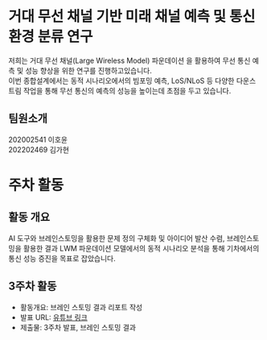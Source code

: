# 거대 무선 채널 기반 미래 채널 예측 및 통신 환경 분류 연구
저희는 거대 무선 채널(Large Wireless Model) 파운데이션 을 활용하여 무선 통신 예측 및 성능 향상을 위한 연구를 진행하고있습니다.<br>
이번 종합설계에서는 동적 시나리오에서의 빔포밍 예측, LoS/NLoS 등 다양한 다운스트림 작업을 통해 무선 통신의 예측의 성능을 높이는데 초점을 두고 있습니다.

## 팀원소개
202002541 이호윤<br>
202202469 김가현


# 주차 활동
## 활동 개요
AI 도구와 브레인스토밍을 활용한 문제 정의 구체화 및 아이디어 발산 수렴,
브레인스토밍을 활용한 결과 LWM 파운데이션 모델에서의 동적 시나리오 분석을 통해 기차에서의 통신 성능 증진을 목표로 잡았습니다.

## 3주차 활동
- 활동개요: 브레인 스토밍 결과 리포트 작성
- 발표 URL: [유튜브 링크](https://www.youtube.com/watch?v=o42u4MGgM0M)
- 제출물: 3주차 발표, 브레인 스토밍 결과
  

